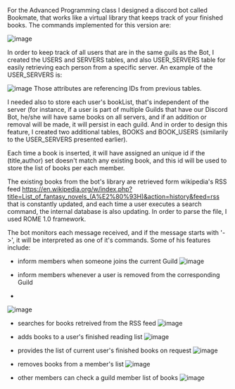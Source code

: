 For the Advanced Programming class I designed a discord bot called Bookmate, that works like a virtual library that keeps track of your finished books. The commands implemented for this version are:

![image](https://user-images.githubusercontent.com/58936202/119495124-bb361980-bd6a-11eb-985b-37ef7e87e0f8.png)

In order to keep track of all users that are in the same guils as the Bot, I created the USERS and SERVERS tables, and also USER_SERVERS table for easily retrieving each person from a specific server.  An example of the USER_SERVERS is:

![image](https://user-images.githubusercontent.com/58936202/119496192-ea995600-bd6b-11eb-9222-cae1f589a03e.png)
Those attributes are referencing IDs from previous tables.

I needed also to store each user's bookList, that's independent of the server (for instance, if a user is part of multiple Guilds that have our Discord Bot, he/she will have same books on all servers, and if an addition or removal will be made, it will persist in each guild. And in order to design this feature, I created two additional tables, BOOKS and BOOK_USERS (similarily to the USER_SERVERS presented earlier).

Each time a book is inserted, it will have assigned an unique id if the (title,author) set doesn't match any existing book, and this id will be used to store the list of books per each member.

The existing books from the bot's library are retrieved form wikipedia's RSS feed https://en.wikipedia.org/w/index.php?title=List_of_fantasy_novels_(A%E2%80%93H)&action=history&feed=rss that is constantly updated, and each time a user executes a search command, the internal database is also updating. In order to parse the file, I used ROME 1.0 framework.

The bot monitors each message received, and if the message starts with '->', it will be interpreted as one of it's commands. 
Some of his features include:

- inform members when someone joins the current Guild
![image](https://user-images.githubusercontent.com/58936202/119499400-5b8e3d00-bd6f-11eb-9d11-6883650058b6.png)

- inform members whenever a user is removed from the corresponding Guild
- 
![image](https://user-images.githubusercontent.com/58936202/119499524-7a8ccf00-bd6f-11eb-8126-1d0fe7df3d00.png)

- searches for books retreived from the RSS feed
![image](https://user-images.githubusercontent.com/58936202/119499331-4d402100-bd6f-11eb-90b1-3dcf247a502f.png)

- adds books to a user's finished reading list
![image](https://user-images.githubusercontent.com/58936202/119499621-9001f900-bd6f-11eb-88ab-97b04f66efa2.png)

- provides the list of current user's finished books on request
![image](https://user-images.githubusercontent.com/58936202/119499743-adcf5e00-bd6f-11eb-97fe-ae28ba2de1f6.png)

- removes books from a member's list
![image](https://user-images.githubusercontent.com/58936202/119499809-c5a6e200-bd6f-11eb-841f-373f9a19445e.png)

- other members can check a guild member list of books
![image](https://user-images.githubusercontent.com/58936202/119499900-dce5cf80-bd6f-11eb-830b-994ad7e4d947.png)
